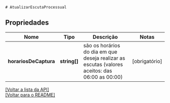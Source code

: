     # AtualizarEscutaProcessual

## Propriedades
Nome | Tipo | Descrição | Notas
------------ | ------------- | ------------- | -------------
**horariosDeCaptura** | **string[]** | são os horários do dia em que deseja realizar as escutas (valores aceitos: das 06:00 as 00:00) | [obrigatório] 

[[Voltar a lista da API]](../../../README.md#Documentação-para-os-Endpoints-da-API)    
[[Voltar para o README]](../../../README.md#Intima.ai---SDK-PHP)
